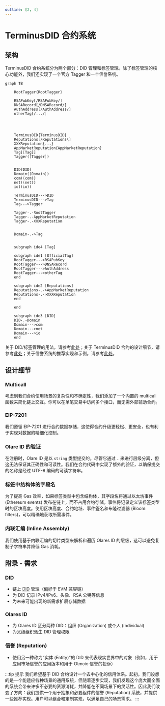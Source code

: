 ```yaml
---
outline: [2, 4]
---
```


# TerminusDID 合约系统

## 架构

TerminusDID 合约系统分为两个部分：DID 管理和标签管理。除了标签管理的核心功能外，我们还实现了一个官方 Tagger 和一个信誉系统。

```mermaid
graph TB

    RootTagger{RootTagger}

    RSAPubKey[/RSAPubKey/]
    DNSARecord[/DNSARecord/]
    AuthAddress[/AuthAddress/]
    otherTag[/.../]




    TerminusDID{TerminusDID}
    Reputations[/Reputations\]
    XXXReputation{...}
    AppMarketReputation{AppMarketReputation}
    Tag[[Tag]]
    Tagger([Tagger])


    DID[DID]
    Domain((Domain))
    com((com))
    net((net))
    io((io))

    TerminusDID--->DID
    TerminusDID--->Tag
    Tag--->Tagger

    Tagger-.-RootTagger
    Tagger-.-AppMarketReputation
    Tagger-.-XXXReputation


    Domain-.->Tag


    subgraph ide4 [Tag]

    subgraph ide1 [OfficialTag]
    RootTagger--->RSAPubKey
    RootTagger--->DNSARecord
    RootTagger--->AuthAddress
    RootTagger--->otherTag
    end

    subgraph ide2 [Reputations]
    Reputations-.->AppMarketReputation
    Reputations-.->XXXReputation
    end

    end

    subgraph ide3 [DID]
    DID-.-Domain
    Domain--->com
    Domain--->net
    Domain--->io
    end

````

关于 DID/标签管理的用法，请参考[此处](https://www.google.com/search?q=./contract.md)；关于 TerminusDID 合约的设计细节，请参考[此处](https://www.google.com/search?q=././did/design.md)；关于信誉系统的推荐实现和示例，请参考[此处](https://www.google.com/search?q=./contract-reputation.md)。

## 设计细节

### Multicall

考虑到我们合约使用场景的复杂性和不确定性，我们添加了一个内置的 multicall 函数来简化链上交互。你可以在单笔交易中访问多个接口，而无需外部辅助合约。

### EIP-7201

我们遵循 EIP-7201 进行合约数据存储，这使得合约升级更轻松、更安全，也有利于实现对数据的精细化控制。

### Olare ID 的验证

在注册时，Olare ID 是以 `string` 类型提交的。尽管它通过 `.` 来进行层级分离，但这无法保证其正确性和可读性。我们在合约代码中实现了额外的验证，以确保提交的名称是经过 UTF-8 编码的可读字符串。

### 标签中结构体的字段名

为了提高 Gas 效率，如果标签类型中包含结构体，其字段名将通过以太坊事件 (Ethereum events) 发布在链上，而不占用合约存储。事件将记录定义该标签类型时的区块高度。使用区块高度、合约地址、事件签名和布隆过滤器 (Bloom filters)，可以精确地获取所需事件。

### 内联汇编 (Inline Assembly)

我们使用基于内联汇编的切片类型来解析和遍历 Olares ID 的层级，这可以避免复制子字符串并降低 Gas 消耗。

## 附录 - 需求

### DID

- 链上 [DID](https://www.w3.org/TR/did-core/) 管理（偏好于 EVM 兼容链）
- 为 DID 记录 IPv4/IPv6、头像、RSA 公钥等信息
- 为未来可能出现的新需求扩展存储数据

### Olares ID

- 为 Olares ID 区分两种 DID：组织 (Organization) 或个人 (Individual)
- 为父级组织派生 DID 管理权限

### 信誉 (Reputation)

- 使用另一种称为“实体 (Entity)”的 DID 来代表现实世界中的对象（例如，用于应用市场信誉的应用版本和用于 Otmoic 信誉的投诉）

:::tip 提示
我们希望基于 DID 合约设计一个去中心化的信用体系。起初，我们设想的是一个能适应各种场景的通用系统，但随着逐步实现，我们发现这个庞大而全面的系统会带来许多不必要的资源消耗，并降低在不同场景下的灵活性。因此我们改变了方向：我们提供一个用于抽象和必要组件的信誉 (Reputation) 系统，并提供一些推荐实现。用户可以组合和定制实现，以满足自己的场景需求。
:::

